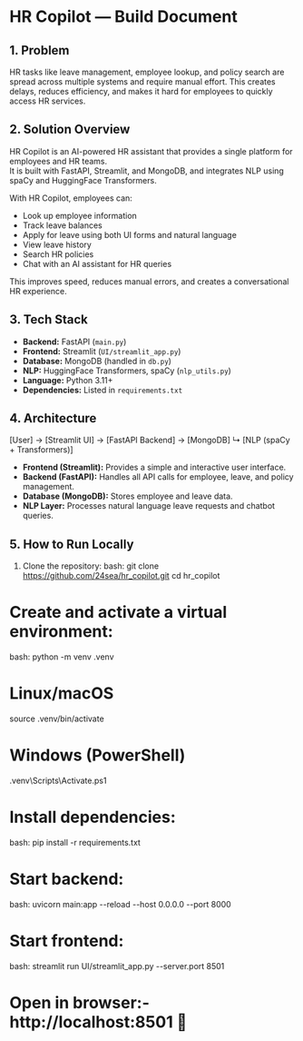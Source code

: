 # HR Copilot — Build Document

## 1. Problem
HR tasks like leave management, employee lookup, and policy search are spread across multiple systems and require manual effort. This creates delays, reduces efficiency, and makes it hard for employees to quickly access HR services.

## 2. Solution Overview
HR Copilot is an AI-powered HR assistant that provides a single platform for employees and HR teams.  
It is built with FastAPI, Streamlit, and MongoDB, and integrates NLP using spaCy and HuggingFace Transformers.  

With HR Copilot, employees can:
- Look up employee information  
- Track leave balances  
- Apply for leave using both UI forms and natural language  
- View leave history  
- Search HR policies  
- Chat with an AI assistant for HR queries  

This improves speed, reduces manual errors, and creates a conversational HR experience.

## 3. Tech Stack
- **Backend:** FastAPI (`main.py`)  
- **Frontend:** Streamlit (`UI/streamlit_app.py`)  
- **Database:** MongoDB (handled in `db.py`)  
- **NLP:** HuggingFace Transformers, spaCy (`nlp_utils.py`)  
- **Language:** Python 3.11+  
- **Dependencies:** Listed in `requirements.txt`

## 4. Architecture
[User] → [Streamlit UI] → [FastAPI Backend] → [MongoDB]
↳ [NLP (spaCy + Transformers)]


- **Frontend (Streamlit):** Provides a simple and interactive user interface.  
- **Backend (FastAPI):** Handles all API calls for employee, leave, and policy management.  
- **Database (MongoDB):** Stores employee and leave data.  
- **NLP Layer:** Processes natural language leave requests and chatbot queries.  

## 5. How to Run Locally
1. Clone the repository:
   bash:
   git clone https://github.com/24sea/hr_copilot.git
   cd hr_copilot

# Create and activate a virtual environment:
bash:
python -m venv .venv
# Linux/macOS
source .venv/bin/activate
# Windows (PowerShell)
.venv\Scripts\Activate.ps1

# Install dependencies:
bash:
pip install -r requirements.txt


# Start backend:
bash:
uvicorn main:app --reload --host 0.0.0.0 --port 8000 

# Start frontend:
bash:
streamlit run UI/streamlit_app.py --server.port 8501

# Open in browser:- http://localhost:8501 🚀